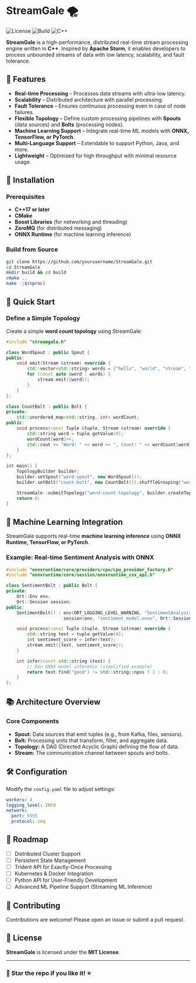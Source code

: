 # StreamGale 🌪️

![License](https://img.shields.io/badge/license-MIT-blue.svg)
![Build](https://img.shields.io/badge/build-passing-brightgreen)
![C++](https://img.shields.io/badge/language-C%2B%2B-00599C)

**StreamGale** is a high-performance, distributed real-time stream processing engine written in **C++**. Inspired by **Apache Storm**, it enables developers to process unbounded streams of data with low latency, scalability, and fault tolerance.

## 🚀 Features
- **Real-time Processing** – Processes data streams with ultra-low latency.
- **Scalability** – Distributed architecture with parallel processing.
- **Fault Tolerance** – Ensures continuous processing even in case of node failures.
- **Flexible Topology** – Define custom processing pipelines with **Spouts** (data sources) and **Bolts** (processing nodes).
- **Machine Learning Support** – Integrate real-time ML models with **ONNX, TensorFlow, or PyTorch**.
- **Multi-Language Support** – Extendable to support Python, Java, and more.
- **Lightweight** – Optimized for high throughput with minimal resource usage.

## 🔧 Installation
### Prerequisites
- **C++17 or later**
- **CMake**
- **Boost Libraries** (for networking and threading)
- **ZeroMQ** (for distributed messaging)
- **ONNX Runtime** (for machine learning inference)

### Build from Source
```bash
git clone https://github.com/yourusername/StreamGale.git
cd StreamGale
mkdir build && cd build
cmake ..
make -j$(nproc)
```

## 📜 Quick Start

### Define a Simple Topology
Create a simple **word count topology** using StreamGale:

```cpp
#include "streamgale.h"

class WordSpout : public Spout {
public:
    void emit(Stream &stream) override {
        std::vector<std::string> words = {"hello", "world", "stream", "gale"};
        for (const auto &word : words) {
            stream.emit({word});
        }
    }
};

class CountBolt : public Bolt {
private:
    std::unordered_map<std::string, int> wordCount;
public:
    void process(const Tuple &tuple, Stream &stream) override {
        std::string word = tuple.getValue(0);
        wordCount[word]++;
        std::cout << "Word: " << word << ", Count: " << wordCount[word] << std::endl;
    }
};

int main() {
    TopologyBuilder builder;
    builder.setSpout("word-spout", new WordSpout());
    builder.setBolt("count-bolt", new CountBolt()).shuffleGrouping("word-spout");

    StreamGale::submitTopology("word-count-topology", builder.createTopology());
    return 0;
}
```

## 🤖 Machine Learning Integration
StreamGale supports real-time **machine learning inference** using **ONNX Runtime, TensorFlow, or PyTorch**.

### Example: Real-time Sentiment Analysis with ONNX
```cpp
#include "onnxruntime/core/providers/cpu/cpu_provider_factory.h"
#include "onnxruntime/core/session/onnxruntime_cxx_api.h"

class SentimentBolt : public Bolt {
private:
    Ort::Env env;
    Ort::Session session;
public:
    SentimentBolt() : env(ORT_LOGGING_LEVEL_WARNING, "SentimentAnalysis"),
                      session(env, "sentiment_model.onnx", Ort::SessionOptions{}) {}

    void process(const Tuple &tuple, Stream &stream) override {
        std::string text = tuple.getValue(0);
        int sentiment_score = infer(text);
        stream.emit({text, sentiment_score});
    }

    int infer(const std::string &text) {
        // Run ONNX model inference (simplified example)
        return text.find("good") != std::string::npos ? 1 : 0;
    }
};
```

## 📚 Architecture Overview
### **Core Components**
- **Spout:** Data sources that emit tuples (e.g., from Kafka, files, sensors).
- **Bolt:** Processing units that transform, filter, and aggregate data.
- **Topology:** A DAG (Directed Acyclic Graph) defining the flow of data.
- **Stream:** The communication channel between spouts and bolts.

## 🛠️ Configuration
Modify the `config.yaml` file to adjust settings:
```yaml
workers: 4
logging_level: INFO
network:
  port: 5555
  protocol: zmq
```

## 🚀 Roadmap
- [ ] Distributed Cluster Support
- [ ] Persistent State Management
- [ ] Trident API for Exactly-Once Processing
- [ ] Kubernetes & Docker Integration
- [ ] Python API for User-Friendly Development
- [ ] Advanced ML Pipeline Support (Streaming ML Inference)

## 🤝 Contributing
Contributions are welcome! Please open an issue or submit a pull request.

## 📝 License
**StreamGale** is licensed under the **MIT License**.

---
### 🌟 Star the repo if you like it! ⭐
